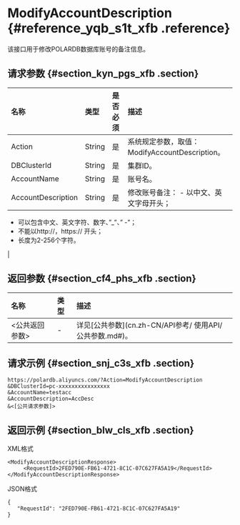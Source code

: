 # ModifyAccountDescription {#reference_yqb_s1t_xfb .reference}

该接口用于修改POLARDB数据库账号的备注信息。

## 请求参数 {#section_kyn_pgs_xfb .section}

|名称|类型|是否必须|描述|
|:-|:-|:---|:-|
|Action|String|是|系统规定参数，取值：ModifyAccountDescription。|
|DBClusterId|String|是|集群ID。|
|AccountName|String|是|账号名。|
|AccountDescription|String|是|修改账号备注： -   以中文、英文字母开头；
-   可以包含中文、英文字符、数字、”\_”、” -”；
-   不能以http://，https:// 开头；
-   长度为2-256个字符。

 |

## 返回参数 {#section_cf4_phs_xfb .section}

|名称|类型|描述|
|:-|:-|:-|
|<公共返回参数\>|-|详见[公共参数](cn.zh-CN/API参考/ 使用API/公共参数.md#)。|

## 请求示例 {#section_snj_c3s_xfb .section}

```
https://polardb.aliyuncs.com/?Action=ModifyAccountDescription
&DBClusterId=pc-xxxxxxxxxxxxxxxx
&AccountName=testacc
&AccountDescription=AccDesc
&<[公共请求参数]>
```

## 返回示例 {#section_blw_cls_xfb .section}

XML格式

```
<ModifyAccountDescriptionResponse>  
     <RequestId>2FED790E-FB61-4721-8C1C-07C627FA5A19</RequestId>
</ModifyAccountDescriptionResponse>
```

JSON格式

```
{
   "RequestId": "2FED790E-FB61-4721-8C1C-07C627FA5A19"
}
```

